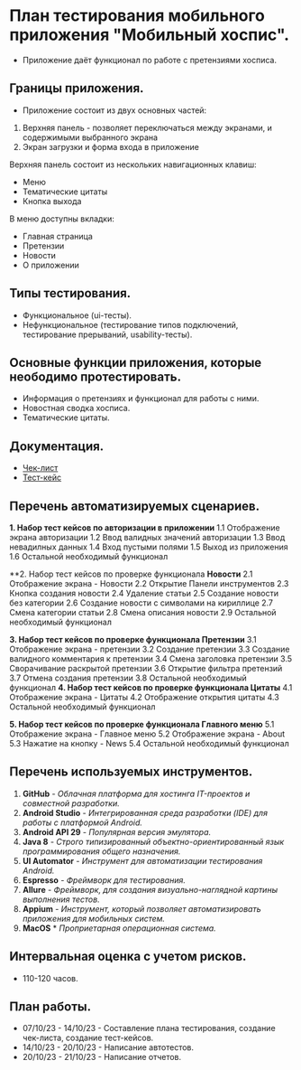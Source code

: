 # План тестирования мобильного приложения "Мобильный хоспис".
* Приложение даёт функционал по работе с претензиями хосписа.

## Границы приложения.
* Приложение состоит из двух основных частей: 

1. Верхняя панель - позволяет переключаться между экранами, и содержимыми выбранного экрана
2. Экран загрузки и форма входа в приложение

Верхняя панель состоит из нескольких навигационных клавиш:

- Меню
- Тематические цитаты
- Кнопка выхода

В меню доступны вкладки:

- Главная страница
- Претензии
- Новости
- О приложении

## Типы тестирования.
* Функциональное (ui-тесты).
* Нефункциональное (тестирование типов подключений, тестирование прерываний, usability-тесты).

## Основные функции приложения, которые неободимо протестировать.
* Информация о претензиях и функционал для работы с ними.
* Новостная сводка хосписа.
* Тематические цитаты.

## Документация.
* [Чек-лист](https://docs.google.com/spreadsheets/d/1RYLnD69B_UAB6fF2DettmjyhyCJu5jCT/edit?usp=sharing&ouid=108245064741572892629&rtpof=true&sd=true)
* [Тест-кейс](https://docs.google.com/spreadsheets/d/19JFt_4DQ4-Igu05GGtfopharYMGjpBSo/edit?usp=sharing&ouid=108245064741572892629&rtpof=true&sd=true)

## Перечень автоматизируемых сценариев.
**1. Набор тест кейсов по авторизации в приложении**
1.1 Отображение экрана авторизации
1.2 Ввод валидных значений авторизации
1.3 Ввод невадилных данных
1.4 Вход пустыми полями
1.5 Выход из приложения
1.6 Остальной необходимый функционал

**2. Набор тест кейсов по проверке функционала **Новости**
2.1 Отображение экрана - Новости
2.2 Открытие Панели инструментов
2.3 Кнопка создания новости
2.4 Удаление статьи
2.5 Создание новости без категории
2.6 Создание новости с символами на кириллице
2.7 Смена категории статьи
2.8 Смена описания новости
2.9 Остальной необходимый функционал

**3. Набор тест кейсов по проверке функционала Претензии**
3.1 Отображение экрана - претензии
3.2 Создание претензии
3.3 Создание валидного комментария к претензии
3.4 Смена заголовка претензии
3.5 Сворачивание раскрытой претензии
3.6 Открытие фильтра претензий
3.7 Отмена создания претензии
3.8 Остальной необходимый функционал
**4. Набор тест кейсов по проверке функционала Цитаты**
4.1 Отображение экрана - Цитаты
4.2 Отображение открытия цитаты
4.3 Остальной необходимый функционал

**5. Набор тест кейсов по проверке функционала Главного меню**
5.1 Отображение экрана - Главное меню
5.2 Отображение экрана - About
5.3 Нажатие на кнопку - News
5.4 Остальной необходимый функционал

## Перечень используемых инструментов.
1. **GitHub** - *Облачная платформа для хостинга IT-проектов и совместной разработки.*
2. **Android Studio** -  *Интегрированная среда разработки (IDE) для работы с платформой Android.*
3. **Android API 29** - *Популярная версия эмулятора.*
4. **Java 8** - *Строго типизированный объектно-ориентированный язык программирования общего назначения.*
5. **UI Automator** - *Инструмент для автоматизации тестирования Android.*
6. **Espresso** - *Фреймворк для тестирования.*
7. **Allure** - *Фреймворк, для создания визуально-наглядной картины выполнения тестов.*
8. **Appium** - *Инструмент, который позволяет автоматизировать приложения для мобильных систем.*
9. **MacOS** * *Проприетарная операционная система.*

## Интервальная оценка с учетом рисков. 
* 110-120 часов.

## План работы.
* 07/10/23 - 14/10/23 - Составление плана тестирования, создание чек-листа, создание тест-кейсов.
* 14/10/23 - 20/10/23 - Написание автотестов.
* 20/10/23 - 21/10/23 - Написание отчетов.